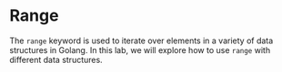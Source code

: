 # Range

The `range` keyword is used to iterate over elements in a variety of data structures in Golang. In this lab, we will explore how to use `range` with different data structures.
